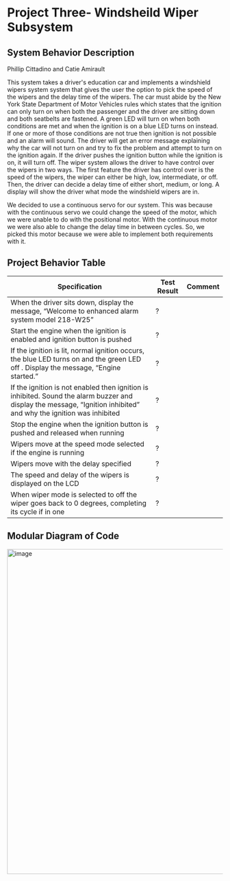 # Project Three- Windsheild Wiper Subsystem 

## System Behavior Description 
Phillip Cittadino and Catie Amirault                                                                                                                                       

This system takes a driver's education car and implements a windshield wipers system system that gives the user the option to pick the speed of the wipers and the delay time of the wipers. The car must abide by the New York State Department of 
Motor Vehicles rules which states that the ignition can only turn on when both the passenger and the driver are sitting down and both seatbelts are fastened. A green LED will turn on when both conditions are met and when the ignition is on a 
blue LED turns on instead. If one or more of those conditions are not true then ignition is not possible and an alarm will sound. The driver will get an error message explaining why the car will not turn on and try to fix the problem and attempt
to turn on the ignition again. If the driver pushes the ignition button while the ignition is on, it will turn off. The wiper system allows the driver to have control over the wipers in two ways. The first feature the driver has control over is
the speed of the wipers, the wiper can either be high, low, intermediate, or off. Then, the driver can decide a delay time of either short, medium, or long. A display will show the driver what mode the windshield wipers are in. 

We decided to use a continuous servo for our system. This was because with the continuous servo we could change the speed of the motor, which we were unable to do with the positional motor. With the continuous motor we were also able to 
change the delay time in between cycles. So, we picked this motor because we were able to implement both requirements with it. 


## Project Behavior Table 

|Specification                                                                            |        Test Result          |         Comment
|------------------|-----------------------------|----------------------
| When the driver sits down, display the message, “Welcome to enhanced alarm system model 218-W25”|         ?    |         
| Start the engine when the ignition is enabled and ignition button is pushed                     |         ?  |       
| If the ignition is lit, normal ignition occurs, the blue LED turns on and the green LED off . Display the message, “Engine started.”    | ?|                                                                      
| If the ignition is not enabled then ignition is inhibited. Sound the alarm buzzer and display the message, “Ignition inhibited” and why the ignition was inhibited | ? | 
| Stop the engine when the ignition button is pushed and released when running                 | ? | 
| Wipers move at the speed mode selected if the engine is running | ? |
| Wipers move with the delay specified | ? |
| The speed and delay of the wipers is displayed on the LCD| ?|
| When wiper mode is selected to off the wiper goes back to 0 degrees, completing its cycle if in one | ?|

## Modular Diagram of Code 

<img width="758" alt="image" src="https://github.com/user-attachments/assets/af613852-c111-409c-81ef-a02be374aa38" />
